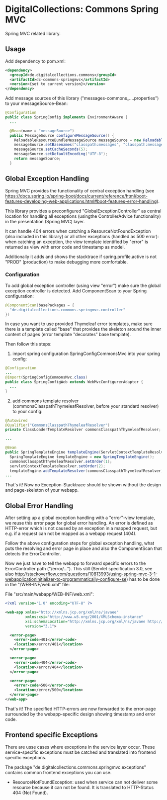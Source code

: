 # DigitalCollections: Commons Spring MVC

Spring MVC related library.

## Usage

Add dependency to pom.xml:

```xml
<dependency>
  <groupId>de.digitalcollections.commons</groupId>
  <artifactId>dc-commons-springmvc</artifactId>
  <version>{set to current version}</version>
</dependency>
```

Add message sources of this library ("messages-commons_....properties") to your messageSource-Bean:

```java
@Configuration
public class SpringConfig implements EnvironmentAware {
  ...

  @Bean(name = "messageSource")
  public MessageSource configureMessageSource() {
    ReloadableResourceBundleMessageSource messageSource = new ReloadableResourceBundleMessageSource();
    messageSource.setBasenames("classpath:messages", "classpath:messages-overlay", "classpath:messages-commons");
    messageSource.setCacheSeconds(5);
    messageSource.setDefaultEncoding("UTF-8");
    return messageSource;
  }
```

## Global Exception Handling

Spring MVC provides the functionality of central exception handling (see <https://docs.spring.io/spring-boot/docs/current/reference/html/boot-features-developing-web-applications.html#boot-features-error-handling>).

This library provides a preconfigured "GlobalExceptionController" as central location for handling all exceptions (usingthe ControllerAdvice functionality) in the presentation (Spring MVC) layer.

It can handle 404 errors when catching a ResourceNotFoundException (also included in this library) or all other exceptions (handled as 500 error): when catching an exception, the view template identified by "error" is returned as view with error code and timestamp as model.

Additionally it adds and shows the stacktrace if spring.profile.active is not "PROD" (production) to make debugging more comfortable.

### Configuration

To add global exception controller (using view "error") make sure the global exception controller is detected.
Add ComponentScan to your Spring configuration:

```java
@ComponentScan(basePackages = {
  "de.digitalcollections.commons.springmvc.controller"
})
```

In case you want to use provided Thymeleaf error templates, make sure there is a template called "base" that provides the skeleton around the inner content of pages (error template "decorates" base template).

Then follow this steps:

1. import spring configuration SpringConfigCommonsMvc into your spring config:

```java
@Configuration
...
@Import(SpringConfigCommonsMvc.class)
public class SpringConfigWeb extends WebMvcConfigurerAdapter {
  ...
}
```

2. add commons template resolver (commonsClasspathThymeleafResolver, before your standard resolver) to your config:

```java
@Autowired
@Qualifier("CommonsClasspathThymeleafResolver")
private ClassLoaderTemplateResolver commonsClasspathThymeleafResolver;

...

@Bean
public SpringTemplateEngine templateEngine(ServletContextTemplateResolver servletContextTemplateResolver) {
  SpringTemplateEngine templateEngine = new SpringTemplateEngine();
  commonsClasspathThymeleafResolver.setOrder(1);
  servletContextTemplateResolver.setOrder(2);
  templateEngine.addTemplateResolver(commonsClasspathThymeleafResolver);
...
```

That's it! Now no Exception-Stacktrace should be shown without the design and page-skeleton of your webapp.

## Global Error Handling

After setting up a global exception handling with a "error"-view template, we reuse this error page for global error handling.
An error is defined as HTTP-error which is not caused by an exception in a mapped request, but e.g. if a request can not be mapped as a webapp request (404).

Follow the above configuration steps for global exception handling, what puts the resolving and error page in place and also the ComponentScan that detects the ErrorController.

Now we just have to tell the webapp to forward specific errors to the ErrorController path ("/error/...").
This still (Servlet specification 3.0, see also <http://stackoverflow.com/questions/10813993/using-spring-mvc-3-1-webapplicationinitializer-to-programmatically-configure-se>) has to be done in the "/WEB-INF/web.xml" file:

File "src/main/webapp/WEB-INF/web.xml":

```xml
<?xml version="1.0" encoding="UTF-8" ?>

<web-app xmlns="http://xmlns.jcp.org/xml/ns/javaee"
         xmlns:xsi="http://www.w3.org/2001/XMLSchema-instance"
         xsi:schemaLocation="http://xmlns.jcp.org/xml/ns/javaee http://xmlns.jcp.org/xml/ns/javaee/web-app_3_1.xsd"
         version="3.1">

  <error-page>
    <error-code>401</error-code>
    <location>/error/401</location>
  </error-page>

  <error-page>
    <error-code>404</error-code>
    <location>/error/404</location>
  </error-page>

  <error-page>
    <error-code>500</error-code>
    <location>/error/500</location>
  </error-page>
</web-app>
```

That's it! The specified HTTP-errors are now forwarded to the error-page surrounded by the webapp-specific design showing timestamp and error code.

## Frontend specific Exceptions

There are usse cases where exceptions in the service layer occur. These service-specific exceptions
must be catched and translated into frontend specific exceptions.

The package "de.digitalcollections.commons.springmvc.exceptions" contains common frontend exceptions you can use.

- ResourceNotFoundException: used when service can not deliver some resource because it can not be found. It is translated to HTTP-Status 404 (Not Found).